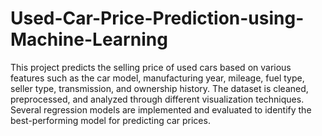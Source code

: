 # Used-Car-Price-Prediction-using-Machine-Learning
This project predicts the selling price of used cars based on various features such as the car model, manufacturing year, mileage, fuel type, seller type, transmission, and ownership history. The dataset is cleaned, preprocessed, and analyzed through different visualization techniques. Several regression models are implemented and evaluated to identify the best-performing model for predicting car prices.

